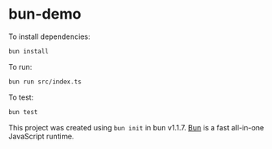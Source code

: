 # bun-demo

To install dependencies:

```bash
bun install
```

To run:

```bash
bun run src/index.ts
```

To test:

```bash
bun test
```

This project was created using `bun init` in bun v1.1.7. [Bun](https://bun.sh) is a fast all-in-one JavaScript runtime.
